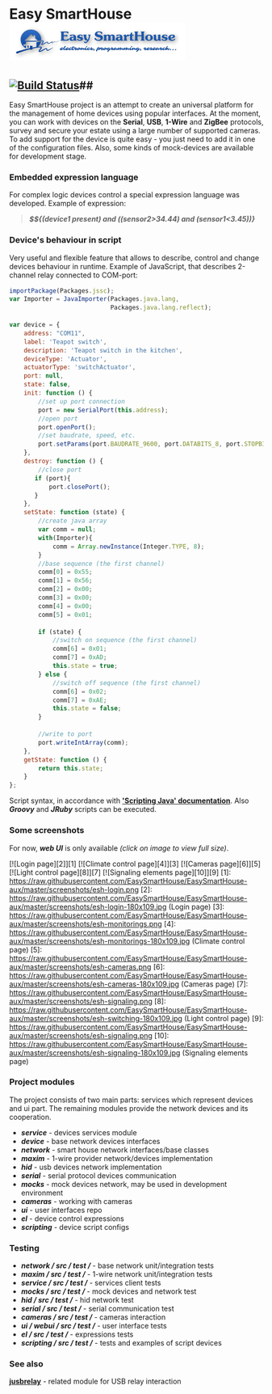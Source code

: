 # Easy SmartHouse ![SmartHouse Logo](https://raw.githubusercontent.com/EasySmartHouse/EasySmartHouse-aux/master/logos/1_Primary_logo_on_transparent.png)
## [![Build Status](https://travis-ci.org/EasySmartHouse/EasySmartHouse-web.svg)](https://travis-ci.org/EasySmartHouse/EasySmartHouse-web)##
Easy SmartHouse project is an attempt to create an universal platform for the management of home devices using popular interfaces. At the moment, you can work with devices on the **Serial**, **USB**, **1-Wire** and **ZigBee** protocols, survey and secure your estate using a large number of supported cameras. To add support for the device is quite easy - you just need to add it in one of the configuration files.
Also, some kinds of mock-devices are available for development stage.

### Embedded expression language ###
For complex logic devices control a special expression language was developed. 
Example of expression: 
> ***$${(device1 present) and ((sensor2>34.44) and (sensor1<3.45))}***

### Device's behaviour in script ###
Very useful and flexible feature that allows to describe, control and change devices behaviour in runtime. 
Example of JavaScript, that describes 2-channel relay connected to COM-port:
```javascript
importPackage(Packages.jssc);
var Importer = JavaImporter(Packages.java.lang,
                            Packages.java.lang.reflect);
 
var device = {
    address: "COM11",
    label: 'Teapot switch',
    description: 'Teapot switch in the kitchen',
    deviceType: 'Actuator',
    actuatorType: 'switchActuator',
    port: null,
    state: false,
    init: function () {
        //set up port connection
        port = new SerialPort(this.address);
        //open port
        port.openPort();
        //set baudrate, speed, etc.
        port.setParams(port.BAUDRATE_9600, port.DATABITS_8, port.STOPBITS_1, port.PARITY_NONE);
    },
    destroy: function () {
        //close port
       if (port){
           port.closePort();
       }
    },
    setState: function (state) {
        //create java array
        var comm = null;
        with(Importer){
            comm = Array.newInstance(Integer.TYPE, 8);
        }
        //base sequence (the first channel)
        comm[0] = 0x55;
        comm[1] = 0x56;
        comm[2] = 0x00;
        comm[3] = 0x00;
        comm[4] = 0x00;
        comm[5] = 0x01;
        
        if (state) {
            //switch on sequence (the first channel)
            comm[6] = 0x01;
            comm[7] = 0xAD;
            this.state = true;
        } else {
            //switch off sequence (the first channel)
            comm[6] = 0x02;
            comm[7] = 0xAE;
            this.state = false;
        }
        
        //write to port
        port.writeIntArray(comm);
    },
    getState: function () {
        return this.state;
    }
};
```
Script syntax, in accordance with [**'Scripting Java' documentation**](https://developer.mozilla.org/en-US/docs/Mozilla/Projects/Rhino/Scripting_Java).
Also ***Groovy*** and ***JRuby*** scripts can be executed.

### Some screenshots ###
For now, ***web UI*** is only available 
*(click on image to view full size)*.

[![Login page][2]][1] [![Climate control page][4]][3] [![Cameras page][6]][5] [![Light control page][8]][7] [![Signaling elements page][10]][9]
  [1]: https://raw.githubusercontent.com/EasySmartHouse/EasySmartHouse-aux/master/screenshots/esh-login.png
  [2]: https://raw.githubusercontent.com/EasySmartHouse/EasySmartHouse-aux/master/screenshots/esh-login-180x109.jpg
 (Login page)
  [3]: https://raw.githubusercontent.com/EasySmartHouse/EasySmartHouse-aux/master/screenshots/esh-monitorings.png
  [4]: https://raw.githubusercontent.com/EasySmartHouse/EasySmartHouse-aux/master/screenshots/esh-monitorings-180x109.jpg
(Climate control page)
  [5]: https://raw.githubusercontent.com/EasySmartHouse/EasySmartHouse-aux/master/screenshots/esh-cameras.png
  [6]: https://raw.githubusercontent.com/EasySmartHouse/EasySmartHouse-aux/master/screenshots/esh-cameras-180x109.jpg
(Cameras page)
  [7]: https://raw.githubusercontent.com/EasySmartHouse/EasySmartHouse-aux/master/screenshots/esh-signaling.png
  [8]: https://raw.githubusercontent.com/EasySmartHouse/EasySmartHouse-aux/master/screenshots/esh-switching-180x109.jpg
(Light control page)
  [9]: https://raw.githubusercontent.com/EasySmartHouse/EasySmartHouse-aux/master/screenshots/esh-signaling.png
  [10]: https://raw.githubusercontent.com/EasySmartHouse/EasySmartHouse-aux/master/screenshots/esh-signaling-180x109.jpg
(Signaling elements page)


### Project modules ###

The project consists of two main parts: services which represent devices and ui part. The remaining modules provide the network devices and its cooperation.

* ***service*** - devices services module
* ***device*** - base network devices interfaces 
* ***network*** - smart house network interfaces/base classes
* ***maxim*** - 1-wire provider network/devices implementation
* ***hid*** - usb devices network implementation
* ***serial*** - serial protocol devices communication
* ***mocks*** - mock devices network, may be used in development environment 
* ***cameras*** - working with cameras
* ***ui*** - user interfaces repo 
* ***el*** - device control expressions 
* ***scripting*** - device script configs  

### Testing ###

* ***network / src / test /*** - base network unit/integration tests 
* ***maxim / src / test /*** - 1-wire network unit/integration tests
* ***service / src / test /*** - services client tests
* ***mocks / src / test /*** - mock devices and network test
* ***hid / src / test /*** - hid network test
* ***serial / src / test /*** - serial communication test
* ***cameras / src / test /*** - cameras interaction
* ***ui / webui / src / test /*** - user interface tests
* ***el / src / test /*** - expressions tests
* ***scripting / src / test /*** - tests and examples of script devices  

### See also ###
[**jusbrelay**](https://github.com/creepid/jusbrelay) - related module for USB relay interaction  